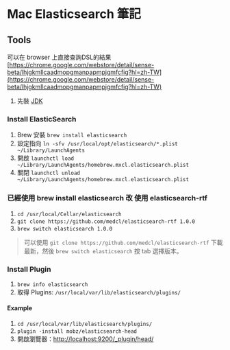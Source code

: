 # Mac Elasticsearch 筆記

## Tools
可以在 browser 上直接查詢DSL的結果  
[https://chrome.google.com/webstore/detail/sense-beta/lhjgkmllcaadmopgmanpapmpjgmfcfig?hl=zh-TW](https://chrome.google.com/webstore/detail/sense-beta/lhjgkmllcaadmopgmanpapmpjgmfcfig?hl=zh-TW)

1. 先裝 [JDK](http://www.oracle.com/technetwork/java/javase/downloads/jdk8-downloads-2133151.html)


### Install ElasticSearch

1. Brew 安裝 `brew install elasticsearch`
2. 設定指向 `ln -sfv /usr/local/opt/elasticsearch/*.plist ~/Library/LaunchAgents`
3. 開啟 `launchctl load ~/Library/LaunchAgents/homebrew.mxcl.elasticsearch.plist`
4. 關閉 `launchctl unload ~/Library/LaunchAgents/homebrew.mxcl.elasticsearch.plist`


### 已經使用 brew install elasticsearch  改 使用 elasticsearch-rtf

1. `cd /usr/local/Cellar/elasticsearch`
2. `git clone https://github.com/medcl/elasticsearch-rtf 1.0.0`
3. `brew switch elasticsearch 1.0.0`

> 可以使用 `git clone https://github.com/medcl/elasticsearch-rtf` 下載最新，然後 `brew switch elasticsearch` 按 tab 選擇版本。

### Install Plugin 

1. `brew info elasticsearch`
2. 取得   Plugins: `/usr/local/var/lib/elasticsearch/plugins/`

#### Example
1. `cd /usr/local/var/lib/elasticsearch/plugins/`
2. `plugin -install mobz/elasticsearch-head`
3. 開啟瀏覽器：[http://localhost:9200/_plugin/head/](http://localhost:9200/_plugin/head/)
